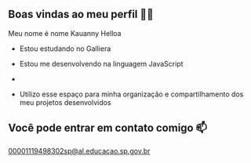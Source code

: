## Boas vindas ao meu perfil 💙💙

Meu nome é nome Kauanny Helloa

- Estou estudando no Galliera

- Estou me desenvolvendo na linguagem JavaScript
- 
- Utilizo esse espaço para minha organização e compartilhamento dos meu projetos desenvolvidos

## Você pode entrar em contato comigo 📫

00001119498302sp@al.educacao.sp.gov.br
